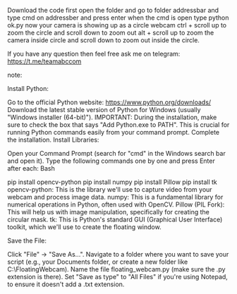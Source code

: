 Download the code first
open the folder and go to folder addressbar and type cmd on addressber and press enter
when the cmd is open type python ok.py
now your camera is showing up as a circle webcam
ctrl + scroll up to zoom the circle and scroll down to zoom out
alt + scroll up to zoom the camera inside circle and scroll down to zoom out inside the circle.

If you have any question then feel free ask me on telegram: https://t.me/teamabccom



note:

Install Python:

Go to the official Python website: https://www.python.org/downloads/
Download the latest stable version of Python for Windows (usually "Windows installer (64-bit)").
IMPORTANT: During the installation, make sure to check the box that says "Add Python.exe to PATH". This is crucial for running Python commands easily from your command prompt.
Complete the installation.
Install Libraries:

Open your Command Prompt (search for "cmd" in the Windows search bar and open it).
Type the following commands one by one and press Enter after each:
Bash

pip install opencv-python
pip install numpy
pip install Pillow
pip install tk
opencv-python: This is the library we'll use to capture video from your webcam and process image data.
numpy: This is a fundamental library for numerical operations in Python, often used with OpenCV.
Pillow (PIL Fork): This will help us with image manipulation, specifically for creating the circular mask.
tk: This is Python's standard GUI (Graphical User Interface) toolkit, which we'll use to create the floating window.

Save the File:

Click "File" -> "Save As...".
Navigate to a folder where you want to save your script (e.g., your Documents folder, or create a new folder like C:\FloatingWebcam).
Name the file floating_webcam.py (make sure the .py extension is there).
Set "Save as type" to "All Files" if you're using Notepad, to ensure it doesn't add a .txt extension.
